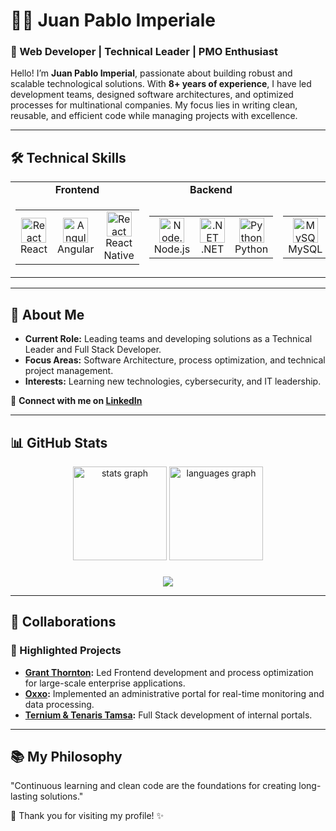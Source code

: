 # 👨‍💻 Juan Pablo Imperiale 

### 🚀 Web Developer | Technical Leader | PMO Enthusiast

Hello! I’m **Juan Pablo Imperial**, passionate about building robust and scalable technological solutions. With **8+ years of experience**, I have led development teams, designed software architectures, and optimized processes for multinational companies. My focus lies in writing clean, reusable, and efficient code while managing projects with excellence.

---

## 🛠️ Technical Skills

<table>
  <tr>
    <td align="center"><strong>Frontend</strong></td>
    <td align="center"><strong>Backend</strong></td>
    <td align="center"><strong>Databases</strong></td>
  </tr>
  <tr>
    <td>
      <table>
        <tr>
          <td align="center">
            <img src="https://cdn.jsdelivr.net/gh/devicons/devicon/icons/react/react-original.svg" height="40" alt="React" /><br>React
          </td>
          <td align="center">
            <img src="https://cdn.jsdelivr.net/gh/devicons/devicon/icons/angularjs/angularjs-original.svg" height="40" alt="Angular" /><br>Angular
          </td>
          <td align="center">
            <img src="https://cdn.jsdelivr.net/gh/devicons/devicon/icons/react/react-original.svg" height="40" alt="React Native" /><br>React Native
          </td>
        </tr>
      </table>
    </td>
    <td>
      <table>
        <tr>
          <td align="center">
            <img src="https://cdn.jsdelivr.net/gh/devicons/devicon/icons/nodejs/nodejs-original.svg" height="40" alt="Node.js" /><br>Node.js
          </td>
          <td align="center">
            <img src="https://cdn.jsdelivr.net/gh/devicons/devicon/icons/dot-net/dot-net-original.svg" height="40" alt=".NET" /><br>.NET
          </td>
          <td align="center">
            <img src="https://cdn.jsdelivr.net/gh/devicons/devicon/icons/python/python-original.svg" height="40" alt="Python" /><br>Python
          </td>
        </tr>
      </table>
    </td>
    <td>
      <table>
        <tr>
          <td align="center">
            <img src="https://cdn.jsdelivr.net/gh/devicons/devicon/icons/mysql/mysql-original.svg" height="40" alt="MySQL" /><br>MySQL
          </td>
          <td align="center">
            <img src="https://cdn.jsdelivr.net/gh/devicons/devicon/icons/mongodb/mongodb-original.svg" height="40" alt="MongoDB" /><br>MongoDB
          </td>
          <td align="center">
            <img src="https://cdn.jsdelivr.net/gh/devicons/devicon/icons/postgresql/postgresql-original.svg" height="40" alt="PostgreSQL" /><br>PostgreSQL
          </td>
        </tr>
      </table>
    </td>
  </tr>
</table>

---

## 🌟 About Me
- **Current Role:** Leading teams and developing solutions as a Technical Leader and Full Stack Developer.
- **Focus Areas:** Software Architecture, process optimization, and technical project management.
- **Interests:** Learning new technologies, cybersecurity, and IT leadership.

🔗 **Connect with me on [LinkedIn](https://www.linkedin.com/in/juanpabloimperialecv/)**

---

## 📊 GitHub Stats
<div align="center">
  <img src="https://github-readme-stats.vercel.app/api?username=JuanPabloImperiale&hide_title=false&hide_rank=false&show_icons=true&include_all_commits=true&count_private=true&disable_animations=false&theme=dracula&locale=en&hide_border=false&order=1" height="150" alt="stats graph"  />
  <img src="https://github-readme-stats.vercel.app/api/top-langs?username=JuanPabloImperiale&locale=en&hide_title=false&layout=compact&card_width=320&langs_count=5&theme=dracula&hide_border=false&order=2" height="150" alt="languages graph"  />
</div>

###

<div align="center">
  <img src="https://profile-counter.glitch.me/JuanPabloImperiale/count.svg?"  />
</div>

---

## 🤝 Collaborations
### 🚧 Highlighted Projects
- **[Grant Thornton](#):** Led Frontend development and process optimization for large-scale enterprise applications.
- **[Oxxo](#):** Implemented an administrative portal for real-time monitoring and data processing.
- **[Ternium & Tenaris Tamsa](#):** Full Stack development of internal portals.

---

## 📚 My Philosophy
"Continuous learning and clean code are the foundations for creating long-lasting solutions."

🌟 Thank you for visiting my profile! ✨

